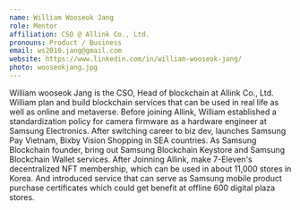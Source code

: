 ```yaml
---
name: William Wooseok Jang
role: Mentor
affiliation: CSO @ Allink Co., Ltd.
pronouns: Product / Business
email: ws2010.jang@gmail.com
website: https://www.linkedin.com/in/william-wooseok-jang/
photo: wooseokjang.jpg
---
```


William wooseok Jang is the CSO, Head of blockchain at Allink Co., Ltd. William plan and build blockchain services that can be used in real life as well as online and metaverse. Before joining Allink, William established a standardization policy for camera firmware as a hardware engineer at Samsung Electronics. After switching career to biz dev, launches Samsung Pay Vietnam, Bixby Vision Shopping in SEA countries. As Samsung Blockchain founder, bring out Samsung Blockchain Keystore and Samsung Blockchain Wallet services. After Joinning Allink, make 7-Eleven's decentralized NFT membership, which can be used in about 11,000 stores in Korea. And introduced service that can serve as Samsung mobile product purchase certificates which could get benefit at offline 600 digital plaza stores.
